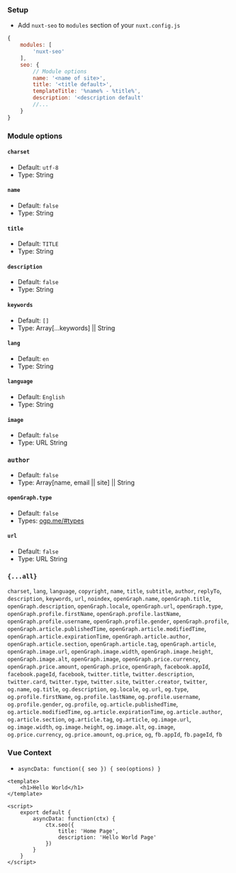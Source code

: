### Setup

- Add `nuxt-seo` to `modules` section of your `nuxt.config.js`

```js
{
	modules: [
		'nuxt-seo'
	],
	seo: {
		// Module options
		name: '<name of site>',
		title: '<title default>',
		templateTitle: '%name% - %title%',
		description: '<description default'
		//...
	}
}
```

### Module options

#### `charset`
- Default: `utf-8`
- Type: String

#### `name`
- Default: `false`
- Type: String

#### `title`
- Default: `TITLE`
- Type: String

#### `description`
- Default: `false`
- Type: String

#### `keywords`
- Default: `[]`
- Type: Array[...keywords] || String

#### `lang`
- Default: `en`
- Type: String

#### `language`
- Default: `English`
- Type: String

#### `image`
- Default: `false`
- Type: URL String

### `author`
- Default: `false`
- Type: Array[name, email || site] || String

#### `openGraph.type`
- Default: `false`
- Types: [ogp.me/#types](http://ogp.me/#types)

#### `url`
- Default: `false`
- Type: URL String

### `{...all}`
`charset`, `lang`, `language`, `copyright`, `name`, `title`, `subtitle`, `author`, `replyTo`, `description`, `keywords`, `url`, `noindex`, `openGraph.name`, `openGraph.title`, `openGraph.description`, `openGraph.locale`, `openGraph.url`, `openGraph.type`, `openGraph.profile.firstName`, `openGraph.profile.lastName`, `openGraph.profile.username`, `openGraph.profile.gender`, `openGraph.profile`, `openGraph.article.publishedTime`, `openGraph.article.modifiedTime`, `openGraph.article.expirationTime`, `openGraph.article.author`, `openGraph.article.section`, `openGraph.article.tag`, `openGraph.article`, `openGraph.image.url`, `openGraph.image.width`, `openGraph.image.height`, `openGraph.image.alt`, `openGraph.image`, `openGraph.price.currency`, `openGraph.price.amount`, `openGraph.price`, `openGraph`, `facebook.appId`, `facebook.pageId`, `facebook`, `twitter.title`, `twitter.description`, `twitter.card`, `twitter.type`, `twitter.site`, `twitter.creator`, `twitter`, `og.name`, `og.title`, `og.description`, `og.locale`, `og.url`, `og.type`, `og.profile.firstName`, `og.profile.lastName`, `og.profile.username`, `og.profile.gender`, `og.profile`, `og.article.publishedTime`, `og.article.modifiedTime`, `og.article.expirationTime`, `og.article.author`, `og.article.section`, `og.article.tag`, `og.article`, `og.image.url`, `og.image.width`, `og.image.height`, `og.image.alt`, `og.image`, `og.price.currency`, `og.price.amount`, `og.price`, `og`, `fb.appId`, `fb.pageId`, `fb`

### Vue Context
- `asyncData: function({ seo }) { seo(options) }`

```vue
<template>
	<h1>Hello World</h1>
</template>

<script>
	export default {
		asyncData: function(ctx) {
			ctx.seo({
				title: 'Home Page',
				description: 'Hello World Page'
			})
		}
	}
</script>
```
